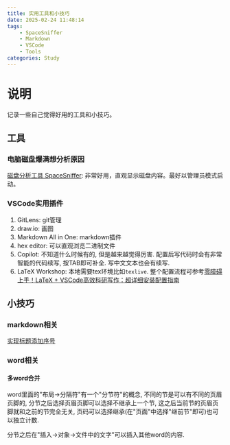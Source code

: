 ```yaml
---
title: 实用工具和小技巧
date: 2025-02-24 11:48:14
tags:
    - SpaceSniffer
    - Markdown
    - VSCode
    - Tools
categories: Study
---
```


# 说明

记录一些自己觉得好用的工具和小技巧。

## 工具

### 电脑磁盘爆满想分析原因

[磁盘分析工具 SpaceSniffer](https://sourceforge.net/projects/spacesniffer/): 非常好用，直观显示磁盘内容。最好以管理员模式启动。

### VSCode实用插件

1. GitLens: git管理
2. draw.io: 画图
3. Markdown All in One: markdown插件
4. hex editor: 可以直观浏览二进制文件
5. Copilot: 不知道什么时候有的, 但是越来越觉得厉害. 配置后写代码时会有非常智能的代码续写, 按TAB即可补全. 写中文文本也会有续写.
6. LaTeX Workshop: 本地需要tex环境比如`texlive`. 整个配置流程可参考[零障碍上手！LaTeX + VSCode高效科研写作：超详细安装配置指南](https://blog.csdn.net/LiLiu_YiYu/article/details/146066653)

## 小技巧

### markdown相关

[实现标题添加序号](https://blog.csdn.net/quaer/article/details/140768850)

### word相关

#### 多word合并

word里面的"布局->分隔符"有一个"分节符"的概念, 不同的节是可以有不同的页眉页脚的, 分节之后选择页眉页脚可以选择不继承上一个节, 这之后当前节的页眉页脚就和之前的节完全无关, 页码可以选择继承(在"页面"中选择"继前节"即可)也可以独立计数.

分节之后在"插入->对象->文件中的文字"可以插入其他word的内容.
